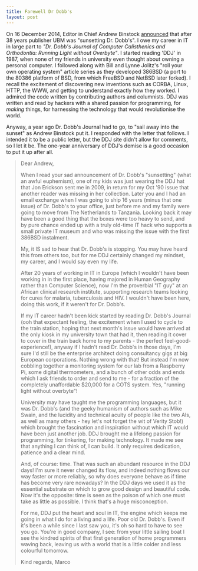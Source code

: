 ```yaml
---
title: Farewell Dr Dobb's
layout: post
---
```


On 16 December 2014, Editor in Chief Andrew Binstock [announced](http://www.drdobbs.com/architecture-and-design/farewell-dr-dobbs/240169421#) that after 38 years publisher UBM was "sunsetting Dr. Dobb's".  I owe my career in IT in large part to *"Dr. Dobb's Journal of Computer Calisthenics and Orthodontia: Running Light without Overbyte"*.  I started reading 'DDJ' in 1987, when none of my friends in university even thought about owning a personal computer.  I followed along with Bill and Lynne Jolitz's "roll your own operating system" article series as they developed 386BSD (a port to the 80386 platform of BSD, from which FreeBSD and NetBSD later forked).  I recall the excitement of discovering new inventions such as CORBA, Linux, HTTP, the WWW, and getting to understand exactly how they worked.  I admired the code written by contributing authors and columnists.  DDJ was written and read by hackers with a shared passion for programming, for *making* things, for harnessing the technology that would revolutionise the world.

Anyway, a year ago Dr. Dobb's Journal had to go, to "sail away into the sunset" as Andrew Binstock put it.  I responded with the letter that follows.  I intended it to be a public letter, but the DDJ site didn't allow for comments, so I let it be.  The one-year anniversary of DDJ's demise is a good occasion to put it up after all.

> Dear Andrew,
>
> When I read your sad announcement of Dr. Dobb's "sunsetting" (what an awful euphemism), one of my kids was just wearing the DDJ hat that Jon Erickson sent me in 2009, in return for my Oct '90 issue that another reader was missing in her collection.  Later you and I had an email exchange when I was going to ship 16 years (minus that one issue) of Dr. Dobb's to your office, just before me and my family were going to move from The Netherlands to Tanzania.  Looking back it may have been a good thing that the boxes were too heavy to send, and by pure chance ended up with a truly old-time IT hack who supports a small private IT museum and who was missing the issue with the first 386BSD instalment.
>
> My, it IS sad to hear that Dr. Dobb's is stopping.  You may have heard this from others too, but for me DDJ certainly changed my mindset, my career, and I would say even my life.
>
> After 20 years of working in IT in Europe (which I wouldn't have been working in in the first place, having majored in Human Geography rather than Computer Science), now I'm the proverbial "IT guy" at an African clinical research institute, supporting research teams looking for cures for malaria, tuberculosis and HIV.  I wouldn't have been here, doing this work, if it weren't for Dr. Dobb's.
>
> If my IT career hadn't been kick started by reading Dr. Dobb's Journal (ooh that expectant feeling, the excitement when I used to cycle to the train station, hoping that next month's issue would have arrived at the only kiosk in my university town that had it, then reading it cover to cover in the train back home to my parents - the perfect feel-good-experience!), anyway if I hadn't read Dr. Dobb's in those days, I'm sure I'd still be the enterprise architect doing consultancy gigs at big European corporations.  Nothing wrong with that! But instead I'm now cobbling together a monitoring system for our lab from a Raspberry Pi, some digital thermometers, and a bunch of other odds and ends which I ask friends to order and send to me - for a fraction of the completely unaffordable $20,000 for a COTS system.  Yes, "running light without overbyte"!
>
> University may have taught me the programming languages, but it was Dr. Dobb's (and the geeky humanism of authors such as Mike Swain, and the lucidity and technical acuity of people like the two Als, as well as many others - hey let's not forget the wit of Verity Stob!) which brought the fascination and inspiration without which IT would have been just another job.  DDJ brought me a lifelong passion for programming, for tinkering, for making technology.  It made me see that anything I can think of, I can build.  It only requires dedication, patience and a clear mind.
>
> And, of course: time.  That was such an abundant resource in the DDJ days! I'm sure it never changed its flow, and indeed nothing flows our way faster or more reliably, so why does everyone behave as if time has become very rare nowadays? In the DDJ days we used it as the essential substrate on which to grow good design and beautiful code.  Now it's the opposite: time is seen as the poison of which one must take as little as possible.  I think that's a huge misconception.
>
> For me, DDJ put the heart and soul in IT, the engine which keeps me going in what I do for a living and a life.  Poor old Dr. Dobb's.  Even if it's been a while since I last saw you, it's oh so hard to have to see you go.  You're in good company, I see: from your little sailing boat I see the kindred spirits of that first generation of home programmers waving back, leaving us with a world that is a little colder and less colourful tomorrow.
>
> Kind regards,
> Marco

